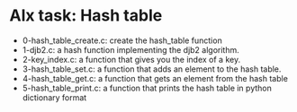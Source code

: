 # Alx task: Hash table

* 0-hash_table_create.c: create the hash_table function
* 1-djb2.c: a hash function implementing the djb2 algorithm.
* 2-key_index.c: a function that gives you the index of a key.
* 3-hash_table_set.c: a function that adds an element to the hash table.
* 4-hash_table_get.c: a function that gets an element from the hash table
* 5-hash_table_print.c: a function that prints the hash table in python dictionary format
